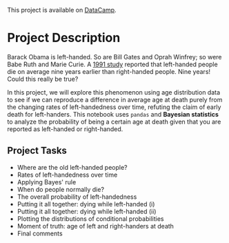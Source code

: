 This project is available on [DataCamp](https://learn.datacamp.com/projects/479). 

# **Project Description**
Barack Obama is left-handed. So are Bill Gates and Oprah Winfrey; so were Babe Ruth and Marie Curie. A [1991 study](https://www.nejm.org/doi/full/10.1056/NEJM199104043241418) reported that left-handed people die on average nine years earlier than right-handed people. Nine years! Could this really be true?

In this project, we will explore this phenomenon using age distribution data to see if we can reproduce a difference in average age at death purely from the changing rates of left-handedness over time, refuting the claim of early death for left-handers. This notebook uses `pandas` and **Bayesian statistics** to analyze the probability of being a certain age at death given that you are reported as left-handed or right-handed.

## Project Tasks

* Where are the old left-handed people?
* Rates of left-handedness over time
* Applying Bayes' rule
* When do people normally die?
* The overall probability of left-handedness
* Putting it all together: dying while left-handed (i)
* Putting it all together: dying while left-handed (ii)
* Plotting the distributions of conditional probabilities
* Moment of truth: age of left and right-handers at death
* Final comments
